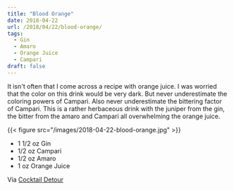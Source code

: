 ```yaml
---
title: "Blood Orange"
date: 2018-04-22
url: /2018/04/22/blood-orange/
tags:
  - Gin
  - Amaro
  - Orange Juice
  - Campari
draft: false
---
```


It isn't often that I come across a recipe with orange juice. I was worried that the color on this drink would be very dark. But never underestimate the coloring powers of Campari. Also never underestimate the bittering factor of Campari. This is a rather herbaceous drink with the juniper from the gin, the bitter from the amaro and Campari all overwhelming the orange juice.


{{< figure src="/images/2018-04-22-blood-orange.jpg" >}}

* 1 1/2 oz Gin
* 1/2 oz Campari
* 1/2 oz Amaro
* 1 oz Orange Juice


Via [Cocktail Detour](https://www.cocktaildetour.com/blood-orange/)